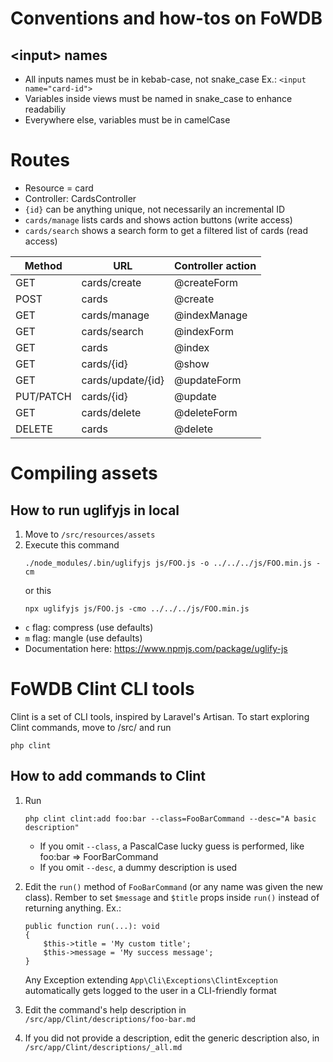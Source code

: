 # Conventions and how-tos on FoWDB

## &lt;input&gt; names

- All inputs names must be in kebab-case, not snake_case Ex.: `<input name="card-id">`
- Variables inside views must be named in snake_case to enhance readabiliy
- Everywhere else, variables must be in camelCase

# Routes

- Resource = card
- Controller: CardsController
- `{id}` can be anything unique, not necessarily an incremental ID
- `cards/manage` lists cards and shows action buttons (write access)
- `cards/search` shows a search form to get a filtered list of cards (read access)

| Method    | URL               | Controller action |
| --------- | ----------------- | ------------------|
| GET       | cards/create      | @createForm       |
| POST      | cards             | @create           |
| GET       | cards/manage      | @indexManage      |
| GET       | cards/search      | @indexForm        |
| GET       | cards             | @index            |
| GET       | cards/{id}        | @show             |
| GET       | cards/update/{id} | @updateForm       |
| PUT/PATCH | cards/{id}        | @update           |
| GET       | cards/delete      | @deleteForm       |
| DELETE    | cards             | @delete           |


# Compiling assets

## How to run uglifyjs in local

1. Move to `/src/resources/assets`
2. Execute this command
   ```
   ./node_modules/.bin/uglifyjs js/FOO.js -o ../../../js/FOO.min.js -cm
   ```
   or this
   ```
   npx uglifyjs js/FOO.js -cmo ../../../js/FOO.min.js
   ```
- `c` flag: compress (use defaults)
- `m` flag: mangle (use defaults)
- Documentation here: https://www.npmjs.com/package/uglify-js

# FoWDB Clint CLI tools

Clint is a set of CLI tools, inspired by Laravel's Artisan. To start
exploring Clint commands, move to /src/ and run

```
php clint
```

## How to add commands to Clint

1. Run
   ```
   php clint clint:add foo:bar --class=FooBarCommand --desc="A basic description"
   ```
   - If you omit `--class`, a PascalCase lucky guess is performed,
     like foo:bar => FoorBarCommand
   - If you omit `--desc`, a dummy description is used

2. Edit the `run()` method of `FooBarCommand` (or any name was given the new class). Rember to set `$message` and `$title` props inside `run()` instead of returning anything.
   Ex.:
   ```
   public function run(...): void
   {
       $this->title = 'My custom title';
       $this->message = 'My success message';
   }
   ```
   Any Exception extending `App\Cli\Exceptions\ClintException` automatically gets
   logged to the user in a CLI-friendly format

3. Edit the command's help description in `/src/app/Clint/descriptions/foo-bar.md`

4. If you did not provide a description, edit the generic description also, in `/src/app/Clint/descriptions/_all.md`

